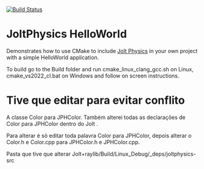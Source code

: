 [![Build Status](https://github.com/jrouwe/JoltPhysicsHelloWorld/actions/workflows/build.yml/badge.svg)](https://github.com/jrouwe/JoltPhysicsHelloWorld/actions/)

# JoltPhysics HelloWorld

Demonstrates how to use CMake to include [Jolt Physics](https://github.com/jrouwe/JoltPhysics) in your own project with a simple HelloWorld application.

To build go to the Build folder and run cmake_linux_clang_gcc.sh on Linux, cmake_vs2022_cl.bat on Windows and follow on screen instructions.


# Tive que editar para evitar conflito
A classe Color para JPHColor. Também alterei todas as declarações de Color para JPHColor dentro do Jolt .

Para alterar é só editar toda palavra Color para JPHColor, depois alterar o Color.h e Color.cpp para JPHColor.h e JPHColor.cpp.

Pasta que tive que alterar
Jolt+raylib/Build/Linux_Debug/_deps/joltphysics-src

